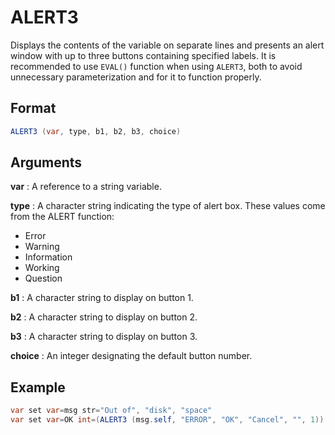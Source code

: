 # ALERT3

Displays the contents of the variable on separate lines and presents an alert window with up to three buttons containing specified labels. It is recommended to use `EVAL()` function when using `ALERT3`, both to avoid unnecessary parameterization and for it to function properly.

## Format 
```java
ALERT3 (var, type, b1, b2, b3, choice) 
```
## Arguments 

 



**var** 
: A reference to a string variable.  


**type**
: A character string indicating the type of alert box. These values come from the ALERT function: 

* Error 
* Warning 
* Information 
* Working 
* Question  

**b1** 
: A character string to display on button 1. 


**b2** 
: A character string to display on button 2. 


**b3** 
: A character string to display on button 3. 


**choice** 
: An integer designating the default button number. 


## Example 
```java
var set var=msg str="Out of", "disk", "space"
var set var=OK int=(ALERT3 (msg.self, "ERROR", "OK", "Cancel", "", 1))
```